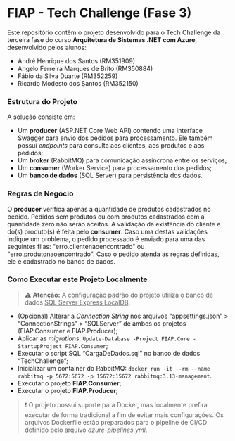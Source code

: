 # FIAP - Tech Challenge (Fase 3)

Este repositório contêm o projeto desenvolvido para o Tech Challenge da terceira fase do curso **Arquitetura de Sistemas .NET com Azure**, desenvolvido pelos alunos:

- André Henrique dos Santos (RM351909)
- Angelo Ferreira Marques de Brito (RM350884)
- Fábio da Silva Duarte (RM352259)
- Ricardo Modesto dos Santos (RM352150)

### Estrutura do Projeto
A solução consiste em:
- Um **producer** (ASP.NET Core Web API) contendo uma interface Swagger para envio dos pedidos para processamento. Ele também possui *endpoints* para consulta aos clientes, aos produtos e aos pedidos;
- Um **broker** (RabbitMQ) para comunicação assíncrona entre os serviços;
- Um **consumer** (Worker Service) para processamento dos pedidos;
- Um **banco de dados** (SQL Server) para persistência dos dados.

### Regras de Negócio
O **producer** verifica apenas a quantidade de produtos cadastrados no pedido. Pedidos sem produtos ou com produtos cadastrados com a quantidade zero não serão aceitos.
A validação da existência do cliente e do(s) produto(s) é feita pelo **consumer**. Caso uma destas validações indique um problema, o pedido processado é enviado para uma das seguintes filas: "erro.clientenaoencontrado" ou "erro.produtonaoencontrado".
Caso o pedido atenda as regras definidas, ele é cadastrado no banco de dados.

### Como Executar este Projeto Localmente
> :warning: **Atenção:** A configuração padrão do projeto utiliza o banco de dados <u>SQL Server Express LocalDB</u>.
- (Opcional) Alterar a *Connection String* nos arquivos “appsettings.json” > “ConnectionStrings” > “SQLServer” de ambos os projetos (FIAP.Consumer e FIAP.Producer);
- Aplicar as *migrations*: ``` Update-Database -Project FIAP.Core -StartupProject FIAP.Consumer ```;
- Executar o script SQL “CargaDeDados.sql” no banco de dados “TechChallenge”;
- Inicializar um container do RabbitMQ: ``` docker run -it --rm --name rabbitmq -p 5672:5672 -p 15672:15672 rabbitmq:3.13-management ```.
- Executar o projeto **FIAP.Consumer**;
- Executar o projeto **FIAP.Producer**;
> :heavy_exclamation_mark: O projeto possui suporte para Docker, mas localmente prefira executar de forma tradicional a fim de evitar mais configurações. Os arquivos Dockerfile estão preparados para o pipeline de CI/CD definido pelo arquivo *azure-pipelines.yml*.
